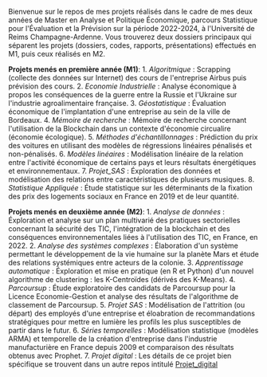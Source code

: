 Bienvenue sur le repos de mes projets réalisés dans le cadre de mes deux années de Master en Analyse et Politique Économique, parcours Statistique pour l'Évaluation et la Prévision sur la période 2022-2024, à l'Université de Reims Champagne-Ardenne. Vous trouverez deux dossiers principaux qui séparent les projets (dossiers, codes, rapports, présentations) effectués en M1, puis ceux réalisés en M2.

**Projets menés en première année (M1)**:
    1. *Algoritmique* : Scrapping (collecte des données sur Internet) des cours de l'entreprise Airbus puis prévision des cours.
    2. *Economie Industrielle* : Analyse économique à propos les conséquences de la guerre entre la Russie et l'Ukraine sur l'industrie agroalimentaire française.
    3. *Géostatistique* : Évaluation économique de l'implantation d'une entreprise au sein de la ville de Bordeaux.
    4. *Mémoire de recherche* : Mémoire de recherche concernant l'utilisation de la Blockchain dans un contexte d'économie circualire (économie écologique).
    5. *Méthodes d'échantillonnages* : Prédiction du prix des voitures en utilisant des modèles de régressions linéaires pénalisés et non-pénalisés.
    6. *Modèles linéaires* : Modélisation linéaire de la relation entre l'activité économique de certains pays et leurs résultats énergétiques et environnementaux.
    7. *Projet_SAS* : Éxploration des données et modélisation des relations entre caractéristiques de plusieurs musiques.
    8. *Statistique Appliquée* : Étude statistique sur les déterminants de la fixation des prix des logements sociaux en France en 2019 et de leur quantité.


**Projets menés en deuxième année (M2)**:
    1. *Analyse de données* : Éxploration et analyse sur un plan multivarié des pratiques sectorielles concernant la sécurité des TIC, l'intégration de la blockchain et des conséquences environnementales liées à l'utilisation des TIC, en France, en 2022.
    2. *Analyse des systèmes complexes* : Élaboration d'un système permettant le développement de la vie humaine sur la planète Mars et étude des relations systémiques entre acteurs de la colonie.
    3. *Apprentissage automatique* : Éxploration et mise en pratique (en R et Python) d'un nouvel algorithme de clustering : les K-Centroïdes (dérivés des K-Means).
    4. *Parcoursup* : Étude exploratoire des candidats de Parcoursup pour la Licence Economie-Gestion et analyse des résultats de l'algorithme de classement de Parcoursup.
    5. *Projet SAS* : Modélisation de l'attrition (ou départ) des employés d'une entreprise et éloabration de recommandations stratégiques pour mettre en lumière les profils les plus susceptibles de partir dans le futur.
    6. *Séries temporelles* : Modélisation statistique (modèles ARMA) et temporelle de la création d'entreprise dans l'industrie manufacturière en France depuis 2009 et comparaison des résultats obtenus avec Prophet.
    7. *Projet digital* : Les détails de ce projet bien spécifique se trouvent dans un autre repos intitulé [Projet_digital](https://github.com/Alfex-1/Projet_digital)

